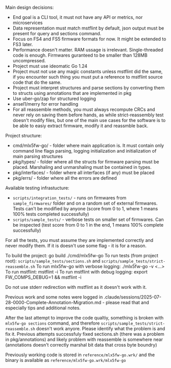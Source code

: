 Main design decisions:
 * End goal is a CLI tool, it must not have any API or metrics, nor microservices
 * Data representation must match mstflint by default, json output must be present for query and sections command.
 * Focus on FS4 and FS5 firmware formats for now. It might be extended to FS3 later.
 * Performance doesn't matter. RAM ussage is irrelevant. Single-threaded code is enough. Firmwares guranteed to be smaller than 128MB uncompressed.
 * Project must use ideomatic Go 1.24
 * Project must not use any magic constants unless mstflint did the same, if you encounter such thing you must put a reference to mstflint source code that do the same.
 * Project must interpret structures and parse sections by converting them to structs using annotations that are implemented in pkg
 * Use uber-go/zap for structured logging
 * ansel1/merry for error handling
 * For all reassemble methods, you must always recompute CRCs and never rely on saving them before hands, as while strict-reassembly test doesn't modify files, but one of the main use cases for the software is to be able to easiy extract firmware, modify it and reassmble back.

Project structure:
 * cmd/mlx5fw-go/ - folder where main application is. It must contain only command line flags parsing, logging initialization and initialization of main parsing structures
 * pkg/types/ - folder where all the structs for firmware parsing must be placed. Marshaling and unmarshaling must be contained in types.
 * pkg/interfaces/ - folder where all interfaces (if any) must be placed
 * pkg/errs/ - folder where all the errors are defined

Available testing infrastucture:
 - `scripts/integration_tests/` - runs on firmwares from `sample_firmwares/` folder and on a random set of external firmwares. Tests can't be modified by anyone (score from 0 to 1, where 1 means 100% tests completed successfully)
 - `scripts/sample_tests/` - verbose tests on smaller set of firmwares. Can be inspected (test score from 0 to 1 in the end, 1 means 100% complete successfully)
 
 For all the tests, you must assume they are implemented correctly and never modify them. If it is doesn't use some flag - it is for a reason.
 
To build the project: go build ./cmd/mlx5fw-go
To run tests (from project root): `scripts/sample_tests/sections.sh` and `scripts/sample_tests/strict-reassemble.sh`
To run mlx5fw-go with verbose logging: ./mlx5fw-go -v <...>
To run mstflint: mstflint -i <FILENAME> <command>
To run mstflint with debug logging: export FW_COMPS_DEBUG=1 && mstflint -i <FILENAME> <command>

Do not use stderr redirection with mstflint as it doesn't work with it.

Previous work and some notes were logged in .claude/sessions/2025-07-28-0000-Complete-Annotation-Migration.md - please read that and especially tips and additional notes.

After the last attempt to improve the code qualtiy, something is broken with `mlx5fw-go sections` command, and therefore `scripts/sample_tests/strict-reassemble.sh` doesn't work anyore. Please identify what the problem is and fix it. Previous attempts successfuly fixed sections.sh (there was a problem in pkg/annotations) and likely problem with reassemble is somewhere near (annotations doesn't correctly marshal bit data that cross byte boundry)

Previously working code is stored in `reference/mlx5fw-go.wrk/` and the binary is available as `reference/mlx5fw-go.wrk/mlx5fw-go`
